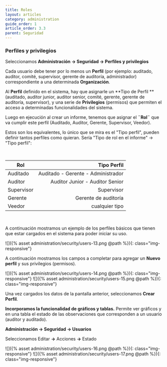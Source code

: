 ```yaml
---
title: Roles
layout: articles
category: administration
guide_order: 1
article_order: 3.3
parent: Seguridad
---
```


### Perfiles y privilegios

Seleccionamos **Administración -> Seguridad -> Perfiles y privilegios**

Cada usuario debe tener por lo menos un **Perfil** (por ejemplo: auditado, auditor, comité, supervisor, gerente de auditoría, administrador) correspondiente a una determinada **Organización**.

Al **Perfil** definido en el sistema, hay que asignarle un **Tipo de Perfil **(auditado, auditor junior, auditor senior, comité, gerente, gerente de auditoría, supervisor), y una serie de **Privilegios** (permisos) que permiten el acceso a determinadas funcionalidades del sistema.

Luego en ejecución al crear un informe, tenemos que asignar el **¨Rol¨** que va cumplir este perfil (Auditado, Auditor, Gerente, Supervisor, Veedor).

Estos son los equivalentes, lo único que se mira es el "Tipo perfil", pueden definir tantos perfiles como quieran. Sería "Tipo de rol en el informe" -> "Tipo perfil":

&nbsp;

Rol | Tipo Perfil
--- | -------:
Auditado | Auditado - Gerente - Administrador
Auditor | Auditor Junior - Auditor Senior
Supervisor | Supervisor
Gerente  | Gerente de auditoría
Veedor | cualquier tipo

&nbsp;

A continuación mostramos un ejemplo de los perfiles básicos que tienen que estar cargados en el sistema para poder iniciar su uso.

![]({% asset administration/security/users-13.png @path %}){: class="img-responsive"}

A continuación mostramos los campos a completar para agregar un **Nuevo perfil** y sus privilegios (permisos).

![]({% asset administration/security/users-14.png @path %}){: class="img-responsive"}
![]({% asset administration/security/users-15.png @path %}){: class="img-responsive"}

Una vez cargados los datos de la pantalla anterior, seleccionamos **Crear Perfil**.

**Incorporamos la funcionalidad de gráficos y tablas.**
Permite ver gráficos y en una tabla el estado de las observaciones que corresponden a un usuario (auditor y auditado).

**Administración -> Seguridad -> Usuarios**

Seleccionamos Editar **->** Acciones **->** Estado

![]({% asset administration/security/users-16.png @path %}){: class="img-responsive"}
![]({% asset administration/security/users-17.png @path %}){: class="img-responsive"}

